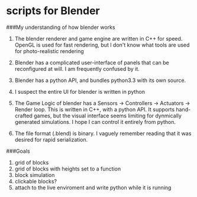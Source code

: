 scripts for Blender
===================

###My understanding of how blender works


1. The blender renderer and game engine are written in C++ for speed.
    OpenGL is used for fast rendering,
    but I don't know what tools are used for photo-realistic rendering

2. Blender has a complicated user-interface of panels that can be reconfigured at will.
    I am frequently confused by it.

3. Blender has a python API, and bundles python3.3 with its own source.

4. I suspect the entire UI for blender is written in python

5. The Game Logic of blender has a Sensors -> Controllers -> Actuators -> Render loop.
    This is written in C++, with a python API.
    It supports hand-crafted games,
    but the visual interface seems limiting for dynmically generated simulations.
    I hope I can control it entirely from python.

6. The file format (.blend) is binary.
    I vaguely remember reading that it was desired for rapid serialization.


###Goals

1. grid of blocks
2. grid of blocks with heights set to a function
3. block simulation
4. clickable blocks?
5. attach to the live enviroment and write python while it is running
